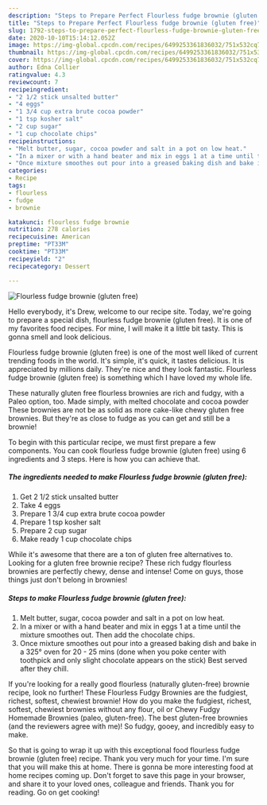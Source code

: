 ```yaml
---
description: "Steps to Prepare Perfect Flourless fudge brownie (gluten free)"
title: "Steps to Prepare Perfect Flourless fudge brownie (gluten free)"
slug: 1792-steps-to-prepare-perfect-flourless-fudge-brownie-gluten-free
date: 2020-10-10T15:14:12.052Z
image: https://img-global.cpcdn.com/recipes/6499253361836032/751x532cq70/flourless-fudge-brownie-gluten-free-recipe-main-photo.jpg
thumbnail: https://img-global.cpcdn.com/recipes/6499253361836032/751x532cq70/flourless-fudge-brownie-gluten-free-recipe-main-photo.jpg
cover: https://img-global.cpcdn.com/recipes/6499253361836032/751x532cq70/flourless-fudge-brownie-gluten-free-recipe-main-photo.jpg
author: Edna Collier
ratingvalue: 4.3
reviewcount: 7
recipeingredient:
- "2 1/2 stick unsalted butter"
- "4 eggs"
- "1 3/4 cup extra brute cocoa powder"
- "1 tsp kosher salt"
- "2 cup sugar"
- "1 cup chocolate chips"
recipeinstructions:
- "Melt butter, sugar, cocoa powder and salt in a pot on low heat."
- "In a mixer or with a hand beater and mix in eggs 1 at a time until the mixture smoothes out. Then add the chocolate chips."
- "Once mixture smoothes out pour into a greased baking dish and bake in a 325° oven for 20 - 25 mins (done when you poke center with toothpick and only slight chocolate appears on the stick) Best served after they chill."
categories:
- Recipe
tags:
- flourless
- fudge
- brownie

katakunci: flourless fudge brownie 
nutrition: 278 calories
recipecuisine: American
preptime: "PT33M"
cooktime: "PT33M"
recipeyield: "2"
recipecategory: Dessert

---
```



![Flourless fudge brownie (gluten free)](https://img-global.cpcdn.com/recipes/6499253361836032/751x532cq70/flourless-fudge-brownie-gluten-free-recipe-main-photo.jpg)

Hello everybody, it's Drew, welcome to our recipe site. Today, we're going to prepare a special dish, flourless fudge brownie (gluten free). It is one of my favorites food recipes. For mine, I will make it a little bit tasty. This is gonna smell and look delicious.

Flourless fudge brownie (gluten free) is one of the most well liked of current trending foods in the world. It's simple, it's quick, it tastes delicious. It is appreciated by millions daily. They're nice and they look fantastic. Flourless fudge brownie (gluten free) is something which I have loved my whole life.

These naturally gluten free flourless brownies are rich and fudgy, with a Paleo option, too. Made simply, with melted chocolate and cocoa powder These brownies are not be as solid as more cake-like chewy gluten free brownies. But they&#39;re as close to fudge as you can get and still be a brownie!


To begin with this particular recipe, we must first prepare a few components. You can cook flourless fudge brownie (gluten free) using 6 ingredients and 3 steps. Here is how you can achieve that.

<!--inarticleads1-->

##### The ingredients needed to make Flourless fudge brownie (gluten free):

1. Get 2 1/2 stick unsalted butter
1. Take 4 eggs
1. Prepare 1 3/4 cup extra brute cocoa powder
1. Prepare 1 tsp kosher salt
1. Prepare 2 cup sugar
1. Make ready 1 cup chocolate chips


While it&#39;s awesome that there are a ton of gluten free alternatives to. Looking for a gluten free brownie recipe? These rich fudgy flourless brownies are perfectly chewy, dense and intense! Come on guys, those things just don&#39;t belong in brownies! 

<!--inarticleads2-->

##### Steps to make Flourless fudge brownie (gluten free):

1. Melt butter, sugar, cocoa powder and salt in a pot on low heat.
1. In a mixer or with a hand beater and mix in eggs 1 at a time until the mixture smoothes out. Then add the chocolate chips.
1. Once mixture smoothes out pour into a greased baking dish and bake in a 325° oven for 20 - 25 mins (done when you poke center with toothpick and only slight chocolate appears on the stick) Best served after they chill.


If you&#39;re looking for a really good flourless (naturally gluten-free) brownie recipe, look no further! These Flourless Fudgy Brownies are the fudgiest, richest, softest, chewiest brownie! How do you make the fudgiest, richest, softest, chewiest brownies without any flour, oil or Chewy Fudgy Homemade Brownies (paleo, gluten-free). The best gluten-free brownies (and the reviewers agree with me)! So fudgy, gooey, and incredibly easy to make. 

So that is going to wrap it up with this exceptional food flourless fudge brownie (gluten free) recipe. Thank you very much for your time. I'm sure that you will make this at home. There is gonna be more interesting food at home recipes coming up. Don't forget to save this page in your browser, and share it to your loved ones, colleague and friends. Thank you for reading. Go on get cooking!
